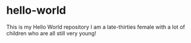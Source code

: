 # hello-world
This is my Hello World repository
I am a late-thirties female with a lot of children who are all still very young!
